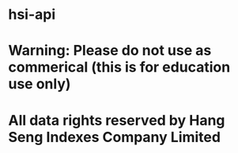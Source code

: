 # hsi-api

# Warning: Please do not use as commerical (this is for education use only)
# All data rights reserved by Hang Seng Indexes Company Limited
